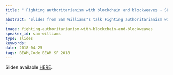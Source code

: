 ```yaml
---
title: " Fighting authoritarianism with blockchain and blockweaves - SLIDES - Code BEAM SF 2018
"
abstract: "Slides from Sam Williams's talk Fighting authoritarianism with blockchain and blockweaves - Code BEAM SF 2018
"
image: fighting-authoritarianism-with-blockchain-and-blockweaves
speaker_id: sam-williams
type: slides
keywords: 
date: 2018-04-25
tags: BEAM,Code BEAM SF 2018
---
```

Slides available <a href="http://s3.amazonaws.com/erlang-conferences-production/media/files/000/000/899/original/Sam_Williams_-_Fighting_authoritarianism_with_blockchain_and_blockweaves.pdf?1524648624" target="_blank">HERE</a>.
